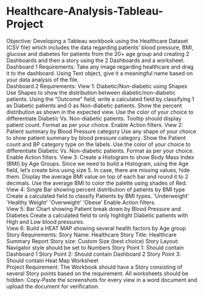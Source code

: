 # Healthcare-Analysis-Tableau-Project
Objective: Developing a Tableau workbook using the Healthcare Dataset (CSV file) which includes the data regarding patients’ blood pressure, BMI, glucose and diabetes for patients from the 20+ age group and creating 2 Dashboards and then a story using the 2 Dashboards and a worksheet.
<br>
Dashboard 1 Requirements:
  Take any image regarding healthcare and drag it to the dashboard.
  Using Text object, give it a meaningful name based on your data analysis of the file.
  <br>
 Dashboard 2 Requirements:
    View 1: Diabetic/Non-diabetic using Shapes
            Use Shapes to show the distribution between diabetic/non-diabetic patients.
            Using the “Outcome” field, write a calculated field by classifying 1 as Diabetic patients and 0 as Non-diabetic patients.
            Show the percent distribution as shown in the expected view.
            Use the color of your choice to differentiate Diabetic Vs. Non-diabetic patients.
            Tooltip should display patient count.
            Format as per your choice.
            Enable Action filters.
    View 2: Patient summary by Blood Pressure category
            Use any shape of your choice to show patient summary by blood pressure category.
            Show the Patient count and BP category type on the labels.
            Use the color of your choice to differentiate Diabetic Vs. Non-diabetic patients.
            Format as per your choice.
            Enable Action filters.
     View 3: Create a Histogram to show Body Mass Index (BMI) by Age Groups.
              Since we need to build a Histogram, using the Age field, let’s create bins using size 5.
              In case, there are missing values, hide them.
              Display the average BMI value on top of each bar and round it to 2 decimals.
              Use the average BMI to color the palette using shades of Red.
    View 4: Single Bar showing percent distribution of patients by BMI type
            Create a calculated field to classify Patients by BMI types.
            'Underweight'
            'Healthy Weight'
            'Overweight'
            'Obese'
            Enable Action filters.  
    View 5: Bar Chart showing Patient break down by Blood Pressure and Diabetes
            Create a calculated field to only highlight Diabetic patients with High and Low blood pressures.          
    View 6: Build a HEAT MAP showing several health factors by Age group
    <br>
  Story Requirements:
                      Story Name: Healthcare
                      Story Title: Healthcare Summary Report
                      Story size:  Custom Size (best choice)
                      Story Layout: Navigator style should be set to Numbers
                      Story Point 1: Should contain Dashboard 1
                      Story Point 2: Should contain Dashboard 2
                      Story Point 3: Should contain Heat Map Worksheet
    <br>
    Project Requirement:
                      The Workbook should have a Story consisting of several Story points based on the requirement.
                      All worksheets should be hidden.
                      Copy-Paste the screenshots for every view in a word document and upload the document for verification.
